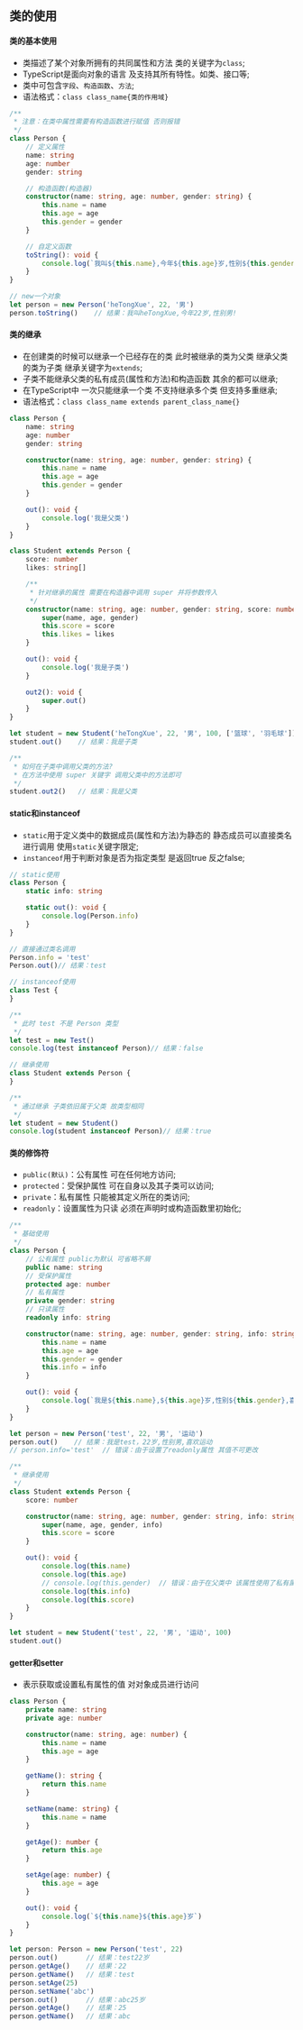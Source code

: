 ## 类的使用

#### 类的基本使用

- 类描述了某个对象所拥有的共同属性和方法 类的关键字为`class`;
- TypeScript是面向对象的语言 及支持其所有特性。如类、接口等;
- 类中可包含`字段`、`构造函数`、`方法`;
- 语法格式：`class class_name{类的作用域}`

```ts
/**
 * 注意：在类中属性需要有构造函数进行赋值 否则报错
 */
class Person {
    // 定义属性
    name: string
    age: number
    gender: string

    // 构造函数(构造器)
    constructor(name: string, age: number, gender: string) {
        this.name = name
        this.age = age
        this.gender = gender
    }

    // 自定义函数
    toString(): void {
        console.log(`我叫${this.name},今年${this.age}岁,性别${this.gender}!`)
    }
}

// new一个对象
let person = new Person('heTongXue', 22, '男')
person.toString()    // 结果：我叫heTongXue,今年22岁,性别男!
```

#### 类的继承

- 在创建类的时候可以继承一个已经存在的类 此时被继承的类为父类 继承父类的类为子类 继承关键字为`extends`;
- 子类不能继承父类的私有成员(属性和方法)和构造函数 其余的都可以继承;
- 在TypeScript中 一次只能继承一个类 不支持继承多个类 但支持多重继承;
- 语法格式：`class class_name extends parent_class_name{}`

```ts
class Person {
    name: string
    age: number
    gender: string

    constructor(name: string, age: number, gender: string) {
        this.name = name
        this.age = age
        this.gender = gender
    }

    out(): void {
        console.log('我是父类')
    }
}

class Student extends Person {
    score: number
    likes: string[]

    /**
     * 针对继承的属性 需要在构造器中调用 super 并将参数传入
     */
    constructor(name: string, age: number, gender: string, score: number, likes: string[]) {
        super(name, age, gender)
        this.score = score
        this.likes = likes
    }

    out(): void {
        console.log('我是子类')
    }

    out2(): void {
        super.out()
    }
}

let student = new Student('heTongXue', 22, '男', 100, ['篮球', '羽毛球'])
student.out()    // 结果：我是子类

/**
 * 如何在子类中调用父类的方法?
 * 在方法中使用 super 关键字 调用父类中的方法即可
 */
student.out2()   // 结果：我是父类
```

#### static和instanceof

- `static`用于定义类中的数据成员(属性和方法)为静态的 静态成员可以直接类名进行调用 使用`static`关键字限定;
- `instanceof`用于判断对象是否为指定类型 是返回true 反之false;

```ts
// static使用
class Person {
    static info: string

    static out(): void {
        console.log(Person.info)
    }
}

// 直接通过类名调用
Person.info = 'test'
Person.out()// 结果：test

// instanceof使用
class Test {
}

/**
 * 此时 test 不是 Person 类型
 */
let test = new Test()
console.log(test instanceof Person)// 结果：false

// 继承使用
class Student extends Person {
}

/**
 * 通过继承 子类依旧属于父类 故类型相同
 */
let student = new Student()
console.log(student instanceof Person)// 结果：true
```

#### 类的修饰符

- `public(默认)`：公有属性 可在任何地方访问;
- `protected`：受保护属性 可在自身以及其子类可以访问;
- `private`：私有属性 只能被其定义所在的类访问;
- `readonly`：设置属性为只读 必须在声明时或构造函数里初始化;

```ts
/**
 * 基础使用
 */
class Person {
    // 公有属性 public为默认 可省略不屑
    public name: string
    // 受保护属性
    protected age: number
    // 私有属性
    private gender: string
    // 只读属性
    readonly info: string

    constructor(name: string, age: number, gender: string, info: string) {
        this.name = name
        this.age = age
        this.gender = gender
        this.info = info
    }

    out(): void {
        console.log(`我是${this.name},${this.age}岁,性别${this.gender},喜欢${this.info}`)
    }
}

let person = new Person('test', 22, '男', '运动')
person.out()    // 结果：我是test，22岁,性别男,喜欢运动
// person.info='test'  // 错误：由于设置了readonly属性 其值不可更改

/**
 * 继承使用
 */
class Student extends Person {
    score: number

    constructor(name: string, age: number, gender: string, info: string, score: number) {
        super(name, age, gender, info)
        this.score = score
    }

    out(): void {
        console.log(this.name)
        console.log(this.age)
        // console.log(this.gender)  // 错误：由于在父类中 该属性使用了私有属性 是无法继承的 故无法访问
        console.log(this.info)
        console.log(this.score)
    }
}

let student = new Student('test', 22, '男', '运动', 100)
student.out()
```

#### getter和setter

- 表示获取或设置私有属性的值 对对象成员进行访问

```ts
class Person {
    private name: string
    private age: number

    constructor(name: string, age: number) {
        this.name = name
        this.age = age
    }

    getName(): string {
        return this.name
    }

    setName(name: string) {
        this.name = name
    }

    getAge(): number {
        return this.age
    }

    setAge(age: number) {
        this.age = age
    }

    out(): void {
        console.log(`${this.name}${this.age}岁`)
    }
}

let person: Person = new Person('test', 22)
person.out()       // 结果：test22岁
person.getAge()    // 结果：22
person.getName()   // 结果：test
person.setAge(25)
person.setName('abc')
person.out()       // 结果：abc25岁
person.getAge()    // 结果：25
person.getName()   // 结果：abc
```